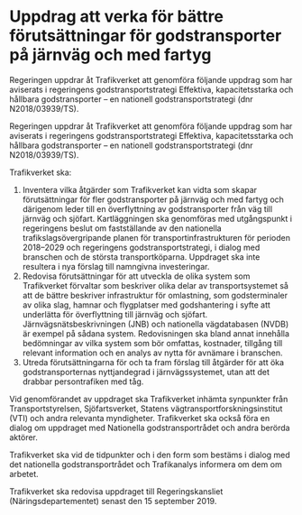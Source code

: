 # Uppdrag att verka för bättre förutsättningar för godstransporter på järnväg och med fartyg

Regeringen uppdrar åt Trafikverket att genomföra följande uppdrag som har aviserats i regeringens godstransportstrategi Effektiva, kapacitetsstarka och hållbara godstransporter – en nationell godstransportstrategi (dnr N2018/03939/TS).

Regeringen uppdrar åt Trafikverket att genomföra följande uppdrag som har aviserats i regeringens godstransportstrategi Effektiva, kapacitetsstarka och hållbara godstransporter – en nationell godstransportstrategi (dnr N2018/03939/TS).

Trafikverket ska:

1. Inventera vilka åtgärder som Trafikverket kan vidta som skapar förutsättningar för fler godstransporter på järnväg och med fartyg och därigenom leder till en överflyttning av godstransporter från väg till järnväg och sjöfart. Kartläggningen ska genomföras med utgångspunkt i regeringens beslut om fastställande av den nationella trafikslagsövergripande planen för transportinfrastrukturen för perioden 2018–2029 och regeringens godstransportstrategi, i dialog med branschen och de största transportköparna. Uppdraget ska inte resultera i nya förslag till namngivna investeringar.
2. Redovisa förutsättningar för att utveckla de olika system som Trafikverket förvaltar som beskriver olika delar av transportsystemet så att de bättre beskriver infrastruktur för omlastning, som godsterminaler av olika slag, hamnar och flygplatser med godshantering i syfte att underlätta för överflyttning till järnväg och sjöfart. Järnvägsnätsbeskrivningen (JNB) och nationella vägdatabasen (NVDB) är exempel på sådana system. Redovisningen ska bland annat innehålla bedömningar av vilka system som bör omfattas, kostnader, tillgång till relevant information och en analys av nytta för avnämare i branschen.
3. Utreda förutsättningarna för och ta fram förslag till åtgärder för att öka godstransporternas nyttjandegrad i järnvägssystemet, utan att det drabbar persontrafiken med tåg.

Vid genomförandet av uppdraget ska Trafikverket inhämta synpunkter från Transportstyrelsen, Sjöfartsverket, Statens vägtransportforskningsinstitut (VTI) och andra relevanta myndigheter. Trafikverket ska också föra en dialog om uppdraget med Nationella godstransportrådet och andra berörda aktörer.

Trafikverket ska vid de tidpunkter och i den form som bestäms i dialog med det nationella godstransportrådet och Trafikanalys informera om dem om arbetet.

Trafikverket ska redovisa uppdraget till Regeringskansliet (Näringsdepartementet) senast den 15 september 2019.
